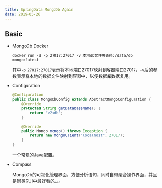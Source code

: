 ```yaml
---
title: SpringData MongoDb Again
date: 2019-05-26
---
```


## Basic

* MongoDb Docker

  ```shell
  docker run -d -p 27017:27017 -v 本地db文件夹路径:/data/db mongo:latest
  ```

  其中`-p 27017:27017`表示将本地端口27017映射到容器端口27017，`-v`后的参数表示将本地的数据文件映射到容器中，以便数据库数据复用。

* Configuration

  ```java
  @Configuration
  public class MongoDbConfig extends AbstractMongoConfiguration {
      @Override
      protected String getDatabaseName() {
          return "v2xdb";
      }
  
      @Override
      public Mongo mongo() throws Exception {
          return new MongoClient("localhost", 27017);
      }
  }
  ```

  一个常规的Java配置。

* Compass

  MongoDb的可视化管理界面，方便分析语句，同时自带聚合操作界面，并且是同类GUI中最好看的。。。
